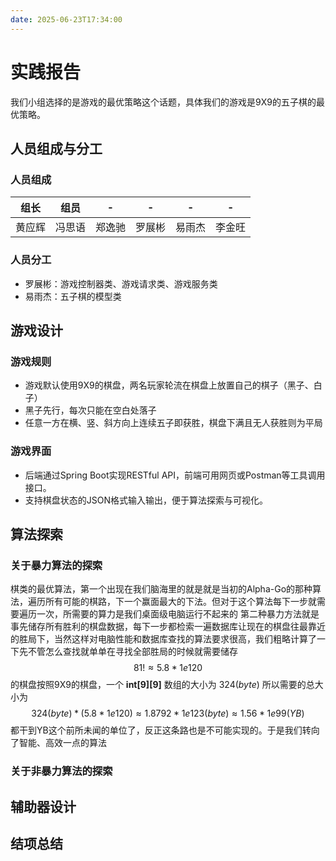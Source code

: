 ```yaml
---
date: 2025-06-23T17:34:00
---
```


# 实践报告
我们小组选择的是游戏的最优策略这个话题，具体我们的游戏是9X9的五子棋的最优策略。
## 人员组成与分工
### 人员组成
|组长|组员|-|-|-|-|
|-|-|-|-|-|-|
|黄应辉|冯思语|郑逸驰|罗展彬|易雨杰|李金旺|
### 人员分工
* 罗展彬：游戏控制器类、游戏请求类、游戏服务类
* 易雨杰：五子棋的模型类

## 游戏设计
### 游戏规则
* 游戏默认使用9X9的棋盘，两名玩家轮流在棋盘上放置自己的棋子（黑子、白子）
* 黑子先行，每次只能在空白处落子
* 任意一方在横、竖、斜方向上连续五子即获胜，棋盘下满且无人获胜则为平局

### 游戏界面
* 后端通过Spring Boot实现RESTful API，前端可用网页或Postman等工具调用接口。
* 支持棋盘状态的JSON格式输入输出，便于算法探索与可视化。

## 算法探索
### 关于暴力算法的探索
棋类的最优算法，第一个出现在我们脑海里的就是就是当初的Alpha-Go的那种算法，遍历所有可能的棋路，下一个赢面最大的下法。但对于这个算法每下一步就需要遍历一次，所需要的算力是我们桌面级电脑运行不起来的
第二种暴力方法就是事先储存所有胜利的棋盘数据，每下一步都检索一遍数据库让现在的棋盘往最靠近的胜局下，当然这样对电脑性能和数据库查找的算法要求很高，我们粗略计算了一下先不管怎么查找就单单在寻找全部胜局的时候就需要储存$$ 81! \approx 5.8*1e120 $$的棋盘按照9X9的棋盘，一个 **int[9][9]** 数组的大小为 $324 (byte)$ 所以需要的总大小为 $$324 (byte)*(5.8*1e120) \approx  1.8792*1e123 (byte) \approx 1.56*1e99(YB)$$ 都干到YB这个前所未闻的单位了，反正这条路也是不可能实现的。于是我们转向了智能、高效一点的算法
### 关于非暴力算法的探索
## 辅助器设计
## 结项总结